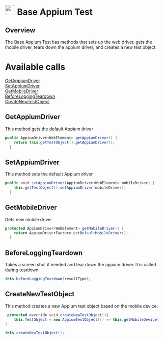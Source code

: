 # <img src="resources/jmaqslogo.jpg" height="32" width="32"> Base Appium Test

## Overview
The Base Appium Test has methods that sets up the web driver, gets the mobile driver, tears down the appium driver, and creates a new test object. 

# Available calls
[GetAppiumDriver](#GetAppiumDriver)  
[SetAppiumDriver](#SetAppiumDriver)  
[GetMobileDriver](#GetMobileDriver)  
[BeforeLoggingTeardown](#BeforeLoggingTeardown)  
[CreateNewTestObject](#CreateNewTestObject)  

## GetAppiumDriver
This method gets the default Appium driver
```java
public AppiumDriver<WebElement> getAppiumDriver() {
    return this.getTestObject().getAppiumDriver();
  }
```

## SetAppiumDriver
This method sets the default Appium driver
```java
public void setAppiumDriver(AppiumDriver<WebElement> mobileDriver) {
    this.getTestObject().setAppiumDriver(mobileDriver);
  }
```

## GetMobileDriver
Gets new mobile driver
```java
protected AppiumDriver<WebElement> getMobileDriver() {
    return AppiumDriverFactory.getDefaultMobileDriver();
  }
```

## BeforeLoggingTeardown
Takes a screen shot if needed and tear down the appium driver. It is called during teardown.
```java
this.beforeLoggingTeardown(resultType);
```

## CreateNewTestObject
This method creates a new Appium test object based on the mobile device.
```java
 protected override void createNewTestObject(){
    this.TestObject = new AppiumTestObject(() => this.getMobileDevice(), this.createLogger(), this.getFullyQualifiedTestClassName());
}

this.createNewTestObject();
```